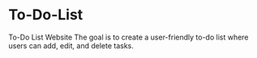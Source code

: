 # To-Do-List

 To-Do List Website
The goal is to create a user-friendly to-do list where users can add, edit, and delete tasks.
